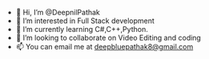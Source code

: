 - 👋 Hi, I’m @DeepnilPathak
- 👀 I’m interested in Full Stack development
- 🌱 I’m currently learning C#,C++,Python.
- 💞️ I’m looking to collaborate on Video Editing and coding
- 📫 You can email me at deepbluepathak8@gmail.com

<!---
DeepnilPathak/DeepnilPathak is a ✨ special ✨ repository because its `README.md` (this file) appears on your GitHub profile.
You can click the Preview link to take a look at your changes.
--->
